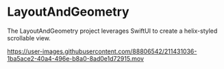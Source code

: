 # LayoutAndGeometry
The LayoutAndGeometry project leverages SwiftUI to create a helix-styled scrollable view.

https://user-images.githubusercontent.com/88806542/211431036-1ba5ace2-40a4-496e-b8a0-8ad0e1d72915.mov

